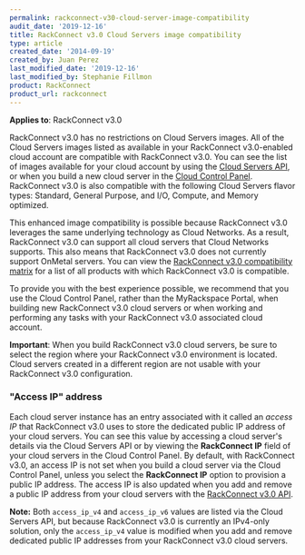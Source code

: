 ```yaml
---
permalink: rackconnect-v30-cloud-server-image-compatibility
audit_date: '2019-12-16'
title: RackConnect v3.0 Cloud Servers image compatibility
type: article
created_date: '2014-09-19'
created_by: Juan Perez
last_modified_date: '2019-12-16'
last_modified_by: Stephanie Fillmon
product: RackConnect
product_url: rackconnect
---
```


**Applies to**: RackConnect v3.0

RackConnect v3.0 has no restrictions on Cloud Servers images. All of the
Cloud Servers images listed as available in your RackConnect v3.0-enabled
cloud account are compatible with RackConnect v3.0. You can see the list
of images available for your cloud account by using the
[Cloud Servers
API](https://docs.rackspace.com/docs/cloud-servers/v2/developer-guide/#document-getting-started/create-server/list-images),
or when you build a new cloud server in the [Cloud Control
Panel](https://login.rackspace.com/). RackConnect v3.0 is also
compatible with the following Cloud Servers flavor types: Standard, General Purpose, and I/O, Compute, and Memory optimized.

This enhanced image compatibility is possible because
RackConnect v3.0 leverages the same underlying technology as Cloud
Networks. As a result, RackConnect v3.0 can support all cloud servers
that Cloud Networks supports. This also means that RackConnect v3.0 does
not currently support OnMetal servers. You can view the [RackConnect
v3.0 compatibility matrix](/support/how-to/rackconnect-v30-compatibility)
for a list of all products with which RackConnect v3.0 is compatible.

To provide you with the best experience possible, we recommend that you
use the Cloud Control Panel, rather than the MyRackspace Portal, when
building new RackConnect v3.0 cloud servers or when working and
performing any tasks with your RackConnect v3.0 associated cloud
account.

**Important**: When you build RackConnect v3.0 cloud servers, be sure to
select the region where your RackConnect v3.0 environment is located.
Cloud servers created in a different region are not usable with your
RackConnect v3.0 configuration.

### "Access IP" address

Each cloud server instance has an entry associated with it called an
*access IP* that RackConnect v3.0 uses to store the dedicated public IP
address of your cloud servers. You can see this value by accessing a
cloud server's details via the Cloud Servers API or by viewing the
**RackConnect IP** field of your cloud servers in the Cloud Control
Panel. By default, with RackConnect v3.0, an access IP is not set when
you build a cloud server via the Cloud Control Panel, unless you select
the **RackConnect IP** option to provision a public IP address. The
access IP is also updated when you add and remove a public IP address
from your cloud servers with the [RackConnect v3.0
API](/support/how-to/getting-started-with-the-rackconnect-v30-api).

**Note:** Both `access_ip_v4` and `access_ip_v6` values are listed via
the Cloud Servers API, but because RackConnect v3.0 is currently an
IPv4-only solution, only the `access_ip_v4` value is modified when you
add and remove dedicated public IP addresses from your RackConnect v3.0
cloud servers.
